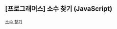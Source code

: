 ## **\[프로그래머스\] 소수 찾기 (JavaScript)**
[소수 찾기](https://school.programmers.co.kr/learn/courses/30/lessons/12921)

